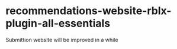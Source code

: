 # recommendations-website-rblx-plugin-all-essentials
Submittion website will be improved in a while
